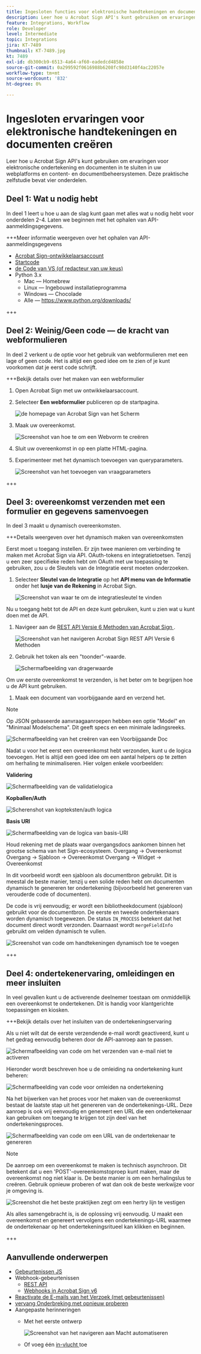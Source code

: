 ```yaml
---
title: Ingesloten functies voor elektronische handtekeningen en documenten maken
description: Leer hoe u Acrobat Sign API's kunt gebruiken om ervaringen voor elektronische handtekeningen en documenten in te sluiten in uw webplatforms en content- en documentbeheersystemen
feature: Integrations, Workflow
role: Developer
level: Intermediate
topic: Integrations
jira: KT-7489
thumbnail: KT-7489.jpg
kt: 7489
exl-id: db300cb9-6513-4a64-af60-eadedcd4858e
source-git-commit: 0a299592f0616988b6208fc98d3140f4ac22057e
workflow-type: tm+mt
source-wordcount: '832'
ht-degree: 0%

---
```


# Ingesloten ervaringen voor elektronische handtekeningen en documenten creëren

Leer hoe u Acrobat Sign API&#39;s kunt gebruiken om ervaringen voor elektronische ondertekening en documenten in te sluiten in uw webplatforms en content- en documentbeheersystemen. Deze praktische zelfstudie bevat vier onderdelen.

## Deel 1: Wat u nodig hebt

In deel 1 leert u hoe u aan de slag kunt gaan met alles wat u nodig hebt voor onderdelen 2-4. Laten we beginnen met het ophalen van API-aanmeldingsgegevens.

+++Meer informatie weergeven over het ophalen van API-aanmeldingsgegevens

* [Acrobat Sign-ontwikkelaarsaccount](https://www.adobe.com/acrobat/business/developer-form.html)
* [Startcode](https://github.com/benvanderberg/adobe-sign-api-tutorial)
* [ de Code van VS (of redacteur van uw keus) ](https://code.visualstudio.com)
* Python 3.x
   * Mac — Homebrew
   * Linux — Ingebouwd installatieprogramma
   * Windows — Chocolade
   * Alle — https://www.python.org/downloads/

+++

## Deel 2: Weinig/Geen code — de kracht van webformulieren

In deel 2 verkent u de optie voor het gebruik van webformulieren met een lage of geen code. Het is altijd een goed idee om te zien of je kunt voorkomen dat je eerst code schrijft.

+++Bekijk details over het maken van een webformulier

1. Open Acrobat Sign met uw ontwikkelaarsaccount.

1. Selecteer **Een webformulier** publiceren op de startpagina.

   ![ de homepage van Acrobat Sign van het Scherm ](assets/embeddedesignature/embed_1.png)

1. Maak uw overeenkomst.

   ![ Screenshot van hoe te om een Webvorm ](assets/embeddedesignature/embed_2.png) te creëren

1. Sluit uw overeenkomst in op een platte HTML-pagina.

1. Experimenteer met het dynamisch toevoegen van queryparameters.

   ![ Screenshot van het toevoegen van vraagparameters ](assets/embeddedesignature/embed_3.png)

+++

## Deel 3: overeenkomst verzenden met een formulier en gegevens samenvoegen

In deel 3 maakt u dynamisch overeenkomsten.

+++Details weergeven over het dynamisch maken van overeenkomsten

Eerst moet u toegang instellen. Er zijn twee manieren om verbinding te maken met Acrobat Sign via API. OAuth-tokens en integratietoetsen. Tenzij u een zeer specifieke reden hebt om OAuth met uw toepassing te gebruiken, zou u de Sleutels van de Integratie eerst moeten onderzoeken.

1. Selecteer **Sleutel van de Integratie** op het **API menu van de Informatie** onder het **lusje van de Rekening** in Acrobat Sign.

   ![ Screenshot van waar te om de integratiesleutel ](assets/embeddedesignature/embed_4.png) te vinden

Nu u toegang hebt tot de API en deze kunt gebruiken, kunt u zien wat u kunt doen met de API.

1. Navigeer aan de [ REST API Versie 6 Methoden van Acrobat Sign ](http://adobesign.com/public/docs/restapi/v6).

   ![ Screenshot van het navigeren Acrobat Sign REST API Versie 6 Methoden ](assets/embeddedesignature/embed_5.png)

1. Gebruik het token als een &quot;toonder&quot;-waarde.

   ![ Schermafbeelding van dragerwaarde ](assets/embeddedesignature/embed_6.png)

Om uw eerste overeenkomst te verzenden, is het beter om te begrijpen hoe u de API kunt gebruiken.

1. Maak een document van voorbijgaande aard en verzend het.

>[!NOTE]
>
>Op JSON gebaseerde aanvraagaanroepen hebben een optie &quot;Model&quot; en &quot;Minimaal Modelschema&quot;. Dit geeft specs en een minimale ladingsreeks.

![ Schermafbeelding van het creëren van een Voorbijgaande Doc ](assets/embeddedesignature/embed_7.png)

Nadat u voor het eerst een overeenkomst hebt verzonden, kunt u de logica toevoegen. Het is altijd een goed idee om een aantal helpers op te zetten om herhaling te minimaliseren. Hier volgen enkele voorbeelden:

**Validering**

![Schermafbeelding van de validatielogica](assets/embeddedesignature/embed_8.png)

**Kopballen/Auth**

![ Scherenshot van kopteksten/auth logica ](assets/embeddedesignature/embed_9.png)

**Basis URI**

![ Schermafbeelding van de logica van basis-URI ](assets/embeddedesignature/embed_10.png)

Houd rekening met de plaats waar overgangsdocs aankomen binnen het grootse schema van het Sign-ecosysteem.
Overgang -> Overeenkomst
Overgang -> Sjabloon -> Overeenkomst
Overgang -> Widget -> Overeenkomst

In dit voorbeeld wordt een sjabloon als documentbron gebruikt. Dit is meestal de beste manier, tenzij u een solide reden hebt om documenten dynamisch te genereren ter ondertekening (bijvoorbeeld het genereren van verouderde code of documenten).

De code is vrij eenvoudig; er wordt een bibliotheekdocument (sjabloon) gebruikt voor de documentbron. De eerste en tweede ondertekenaars worden dynamisch toegewezen. De status `IN_PROCESS` betekent dat het document direct wordt verzonden. Daarnaast wordt `mergeFieldInfo` gebruikt om velden dynamisch te vullen.

![ Screenshot van code om handtekeningen dynamisch toe te voegen ](assets/embeddedesignature/embed_11.png)

+++

## Deel 4: ondertekenervaring, omleidingen en meer insluiten

In veel gevallen kunt u de activerende deelnemer toestaan om onmiddellijk een overeenkomst te ondertekenen. Dit is handig voor klantgerichte toepassingen en kiosken.

+++Bekijk details over het insluiten van de ondertekeningservaring

Als u niet wilt dat de eerste verzendende e-mail wordt geactiveerd, kunt u het gedrag eenvoudig beheren door de API-aanroep aan te passen.

![ Schermafbeelding van code om het verzenden van e-mail niet te activeren ](assets/embeddedesignature/embed_12.png)

Hieronder wordt beschreven hoe u de omleiding na ondertekening kunt beheren:

![Schermafbeelding van code voor omleiden na ondertekening](assets/embeddedesignature/embed_13.png)

Na het bijwerken van het proces voor het maken van de overeenkomst bestaat de laatste stap uit het genereren van de ondertekenings-URL. Deze aanroep is ook vrij eenvoudig en genereert een URL die een ondertekenaar kan gebruiken om toegang te krijgen tot zijn deel van het ondertekeningsproces.

![Schermafbeelding van code om een URL van de ondertekenaar te genereren](assets/embeddedesignature/embed_14.png)

>[!NOTE]
>
>De aanroep om een overeenkomst te maken is technisch asynchroon. Dit betekent dat u een &#39;POST&#39;-overeenkomstoproep kunt maken, maar de overeenkomst nog niet klaar is. De beste manier is om een herhalingslus te creëren. Gebruik opnieuw proberen of wat dan ook de beste werkwijze voor je omgeving is.

![ Screenshot die het beste praktijken zegt om een hertry lijn ](assets/embeddedesignature/embed_15.png) te vestigen

Als alles samengebracht is, is de oplossing vrij eenvoudig. U maakt een overeenkomst en genereert vervolgens een ondertekenings-URL waarmee de ondertekenaar op het ondertekeningsritueel kan klikken en beginnen.

+++

## Aanvullende onderwerpen

* [ Gebeurtenissen JS ](https://www.adobe.io/apis/documentcloud/sign/docs.html#!adobedocs/adobe-sign/master/events.md)
* Webhook-gebeurtenissen
   * [ REST API ](https://sign-acs.na1.echosign.com/public/docs/restapi/v6#!/webhooks/createWebhook)
   * [ Webhooks in Acrobat Sign v6 ](https://www.adobe.io/apis/documentcloud/sign/docs.html#!adobedocs/adobe-sign/master/webhooks.md)
* [ Reactivate de E-mails van het Verzoek (met gebeurtenissen) ](https://sign-acs.na1.echosign.com/public/docs/restapi/v6#!/agreements/updateAgreement)
* [ vervang Onderbreking met opnieuw proberen ](https://stackoverflow.com/questions/23267409/how-to-implement-retry-mechanism-into-python-requests-library)
* Aangepaste herinneringen
   * Met het eerste ontwerp

     ![ Screenshot van het navigeren aan Macht automatiseren ](assets/embeddedesignature/embed_16.png)

   * Of voeg één [ in-vlucht ](https://sign-acs.na1.echosign.com/public/docs/restapi/v6#!/agreements/createReminderOnParticipant) toe
